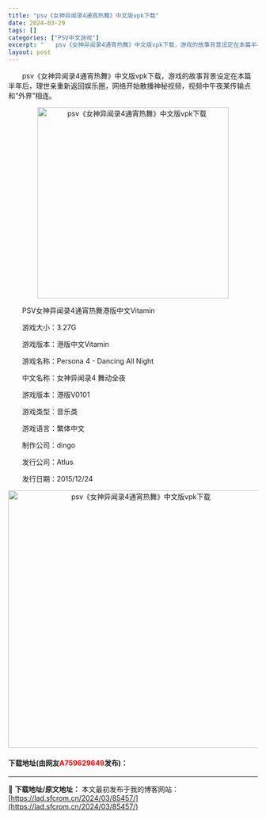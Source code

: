 ```yaml
---
title: "psv《女神异闻录4通宵热舞》中文版vpk下载"
date: 2024-03-29
tags: []
categories: ["PSV中文游戏"]
excerpt: "　　psv《女神异闻录4通宵热舞》中文版vpk下载，游戏的故事背景设定在本篇半年后，理世亲重新返回娱乐圈，网络开始散播神秘视频，视频中午夜某传输点和&ldquo;外界&rdquo;相连。 　　PSV女神异闻录4通宵热舞港版中文Vitamin 　　游戏大小：3.27G 　　游戏版本：港版中文Vitam&hellip;"
layout: post
---
```


 <p>　　psv《女神异闻录4通宵热舞》中文版vpk下载，游戏的故事背景设定在本篇半年后，理世亲重新返回娱乐圈，网络开始散播神秘视频，视频中午夜某传输点和&ldquo;外界&rdquo;相连。</p> <p align="center"><img align="" border="0" src="https://lad.sfcrom.cn/wp-content/uploads/2024/03/20240329_660668f89b769.jpg" width="386" alt="psv《女神异闻录4通宵热舞》中文版vpk下载" /></p> <p>　　PSV女神异闻录4通宵热舞港版中文Vitamin</p> <p>　　游戏大小：3.27G</p> <p>　　游戏版本：港版中文Vitamin</p> <p>　　游戏名称：Persona 4 - Dancing All Night</p> <p>　　中文名称：女神异闻录4 舞动全夜</p> <p>　　游戏版本：港版V0101</p> <p>　　游戏类型：音乐类</p> <p>　　游戏语言：繁体中文</p> <p>　　制作公司：dingo</p> <p>　　发行公司：Atlus</p> <p>　　发行日期：2015/12/24</p> <p align="center"><img align="" border="0" src="https://lad.sfcrom.cn/wp-content/uploads/2024/03/20240329_660668fa7b8e1.png" width="520" alt="psv《女神异闻录4通宵热舞》中文版vpk下载" /></p> <p><h4>下载地址(由网友<font color="red">A759629649</font>发布)：</h4></p> 

---
📖 **下载地址/原文地址：** 本文最初发布于我的博客网站：[https://lad.sfcrom.cn/2024/03/85457/](https://lad.sfcrom.cn/2024/03/85457/)

